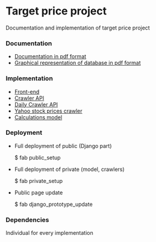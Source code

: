 # Target price project

Documentation and implementation of target price project

### Documentation

* [Documentation in pdf format](Django/prototype/pdf/api.pdf)
* [Graphical representation of database in pdf format](Django/prototype/database/beta_database_model.pdf)

### Implementation

* [Front-end](Django/prototype)
* [Crawler API](Django/crawler)
* [Daily Crawler API](crawler_daily)
* [Yahoo stock prices crawler](stock_prices_crawler)
* [Calculations model](model)

### Deployment

* Full deployment of public (Django part)

  $ fab public_setup

* Full deployment of private (model, crawlers)

  $ fab private_setup

* Public page update

  $ fab django_prototype_update


### Dependencies

Individual for every implementation